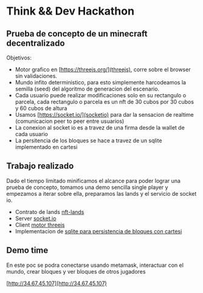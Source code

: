 # Think && Dev Hackathon

## Prueba de concepto de un minecraft decentralizado

Objetivos:
- Motor grafico en [https://threejs.org/](threejs), corre sobre el browser sin validaciones.
- Mundo infito deterministico, para esto simplemente harcodeamos la semilla (seed) del algoritmo de generacion del escenario.
- Cada usuario puede realizar modificaciones solo en su rectangulo o parcela, cada rectangulo o parcela es un nft de 30 cubos por 30 cubos y 60
 cubos de altura
- Usamos [https://socket.io/](socketio) para dar la sensacion de realtime (comunicacion peer to peer entre usuarios)
- La conexion al socket io es a travez de una firma desde la wallet de cada usuario
- La persitencia de los bloques se hace a travez de un sqlite implementado en cartesi

## Trabajo realizado

Dado el tiempo limitado minificamos el alcance para poder lograr una prueba de concepto, tomamos una demo sencilla single player y empezamos a iterar sobre ella, preparamos las lands y el servicio de socket io.

- Contrato de lands [nft-lands](https://github.com/nicobevilacqua/think-dev/tree/master/nft-lands)
- Server [socket.io](https://github.com/nicobevilacqua/think-dev/blob/master/server/index.js)
- Client [motor threejs](https://github.com/nicobevilacqua/think-dev/tree/master/client/src)
- Implementacion de [sqlite para persistencia de bloques con cartesi](https://github.com/nicobevilacqua/think-dev/tree/master/sqlite)

## Demo time
En este poc se podra conectarse usando metamask, interactuar con el mundo, crear bloques y ver bloques de otros jugadores

[http://34.67.45.107](http://34.67.45.107)
